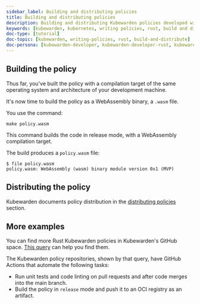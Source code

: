```yaml
---
sidebar_label: Building and distributing policies
title: Building and distributing policies
description: Building and distributing Kubewarden policies developed with Rust.
keywords: [kubewarden, kubernetes, writing policies, rust, build and distribute]
doc-type: [tutorial]
doc-topic: [kubewarden, writing-policies, rust, build-and-distribute]
doc-persona: [kubewarden-developer, kubewarden-developer-rust, kubewarden-operator]
---
```


## Building the policy

Thus far, you've built the policy with a compilation target of the same operating system and architecture of your development machine.

It's now time to build the policy as a WebAssembly binary, a `.wasm` file.

You use the command:

```console
make policy.wasm
```

This command builds the code in release mode, with a WebAssembly compilation target.

The build produces a `policy.wasm` file:

```console
$ file policy.wasm
policy.wasm: WebAssembly (wasm) binary module version 0x1 (MVP)
```

## Distributing the policy

Kubewarden documents policy distribution in the
[distributing policies](../../../explanations/distributing-policies.md)
section.

## More examples

You can find more Rust Kubewarden policies in Kubewarden's GitHub space.
[This query](https://github.com/search?l=Rust&q=topic%3Apolicy-as-code+org%3Akubewarden&type=Repositories)
can help you find them.

The Kubewarden policy repositories, shown by that query, have GitHub Actions that automate the following tasks:

* Run unit tests and code linting on pull requests and after code merges into the main branch.
* Build the policy in `release` mode and push it to an OCI registry as an artifact.
